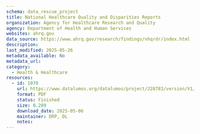 ```yaml
---
schema: data_rescue_project 
title: National Healthcare Quality and Disparities Reports
organization: Agency for Healthcare Research and Quality
agency: Department of Health and Human Services
websites: ahrq.gov
data_source: https://www.ahrq.gov/research/findings/nhqrdr/index.html
description: 
last_modified: 2025-05-26
metadata_available: No
metadata_url: 
category:
  - Health & Healthcare 
resources:
  - id: 1070
    url: https://www.datalumos.org/datalumos/project/228783/version/V1/view
    format: PDF
    status: Finished
    size: 0.289
    download_date: 2025-05-06
    maintainer: DRP, DL
    notes: 
---
```


